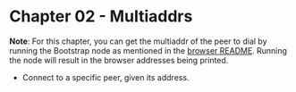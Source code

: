 # Chapter 02 - Multiaddrs

**Note**: For this chapter, you can get the multiaddr of the peer to dial by running the Bootstrap node as mentioned in the [browser README](../README.md). Running the node will result in the browser addresses being printed.

- Connect to a specific peer, given its address.
